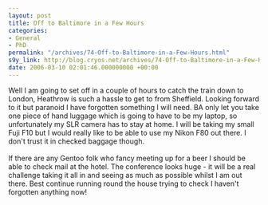```yaml
---
layout: post
title: Off to Baltimore in a Few Hours
categories:
- General
- PhD
permalink: "/archives/74-Off-to-Baltimore-in-a-Few-Hours.html"
s9y_link: http://blog.cryos.net/archives/74-Off-to-Baltimore-in-a-Few-Hours.html
date: 2006-03-10 02:01:46.000000000 +00:00
---
```

Well I am going to set off in a couple of hours to catch the train down to London, Heathrow is such a hassle to get to from Sheffield. Looking forward to it but paranoid I have forgotten something I will need. BA only let you take one piece of hand luggage which is going to have to be my laptop, so unfortunately my SLR camera has to stay at home. I will be taking my small Fuji F10 but I would really like to be able to use my Nikon F80 out there. I don't trust it in checked baggage though.<br />
<br />
If there are any Gentoo folk who fancy meeting up for a beer I should be able to check mail at the hotel. The conference looks huge - it will be a real challenge taking it all in and seeing as much as possible whilst I am out there. Best continue running round the house trying to check I haven't forgotten anything now!
